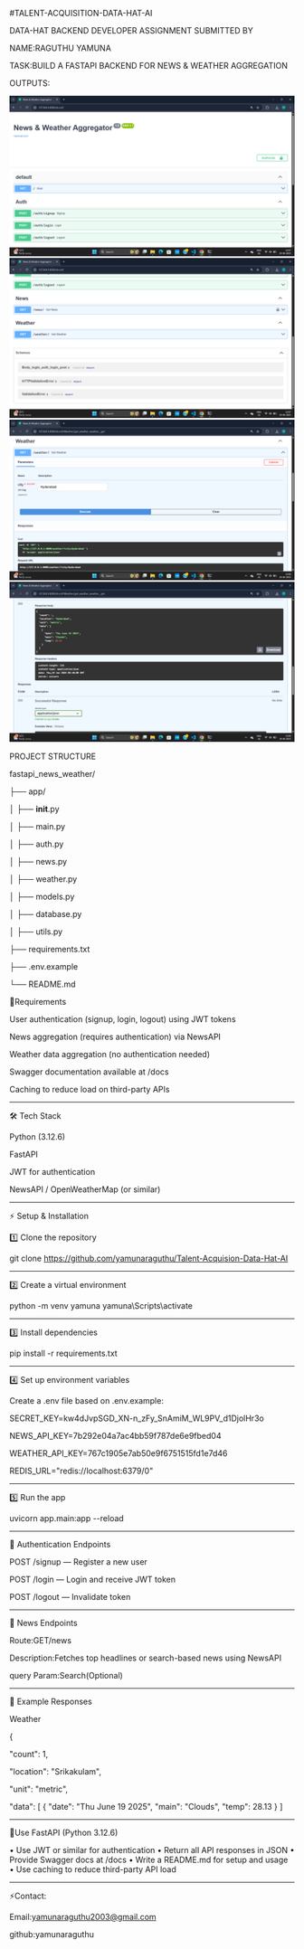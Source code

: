 #TALENT-ACQUISITION-DATA-HAT-AI

DATA-HAT BACKEND DEVELOPER ASSIGNMENT
SUBMITTED BY 

NAME:RAGUTHU YAMUNA

TASK:BUILD A FASTAPI BACKEND FOR NEWS & WEATHER AGGREGATION

OUTPUTS:

![Screenshot (129)](https://github.com/yamunaraguthu/Talent-Acquisition-Data-Hat-AI/blob/main/Screenshot%20(129).png)
![Screenshot (129)](https://github.com/yamunaraguthu/Talent-Acquisition-Data-Hat-AI/blob/main/Screenshot%20(130).png)
![Screenshot (129)](https://github.com/yamunaraguthu/Talent-Acquisition-Data-Hat-AI/blob/main/Screenshot%20(131).png)
![Screenshot (129)](https://github.com/yamunaraguthu/Talent-Acquisition-Data-Hat-AI/blob/main/Screenshot%20(132).png)

PROJECT STRUCTURE

fastapi_news_weather/

├── app/

│   ├── __init__.py

│   ├── main.py

│   ├── auth.py

│   ├── news.py

│   ├── weather.py

│   ├── models.py

│   ├── database.py

│   ├── utils.py

├── requirements.txt

├── .env.example

└── README.md


🚀Requirements



User authentication (signup, login, logout) using JWT tokens

News aggregation (requires authentication) via NewsAPI

Weather data aggregation (no authentication needed)

Swagger documentation available at /docs

Caching to reduce load on third-party APIs

---


🛠 Tech Stack

Python (3.12.6)

FastAPI

JWT for authentication

NewsAPI / OpenWeatherMap (or similar)

---


⚡ Setup & Installation

1️⃣ Clone the repository

git clone https://github.com/yamunaraguthu/Talent-Acquision-Data-Hat-AI


----

2️⃣ Create a virtual environment

python -m venv yamuna
yamuna\Scripts\activate    

----

3️⃣ Install dependencies

pip install -r requirements.txt

----

4️⃣ Set up environment variables

Create a .env file based on .env.example:

SECRET_KEY=kw4dJvpSGD_XN-n_zFy_SnAmiM_WL9PV_d1DjolHr3o

NEWS_API_KEY=7b292e04a7ac4bb59f787de6e9fbed04

WEATHER_API_KEY=767c1905e7ab50e9f6751515fd1e7d46

REDIS_URL="redis://localhost:6379/0"

----

5️⃣ Run the app

uvicorn app.main:app --reload

---


📌 Authentication Endpoints

POST /signup — Register a new user

POST /login — Login and receive JWT token

POST /logout — Invalidate token

---


📌 News Endpoints

Route:GET/news

Description:Fetches top headlines or search-based news using NewsAPI

query Param:Search(Optional)

---

📝 Example Responses

Weather

{

  "count": 1,
  
  "location": "Srikakulam",
  
  "unit": "metric",
  
  "data": [
    {
      "date": "Thu June 19 2025",
      "main": "Clouds",
      "temp": 28.13
    }
  ]

---

📌Use FastAPI (Python 3.12.6)

• Use JWT or similar for authentication
• Return all API responses in JSON
• Provide Swagger docs at /docs
• Write a README.md for setup and usage
• Use caching to reduce third-party API load

---
⚡Contact:

Email:yamunaraguthu2003@gmail.com

github:yamunaraguthu



